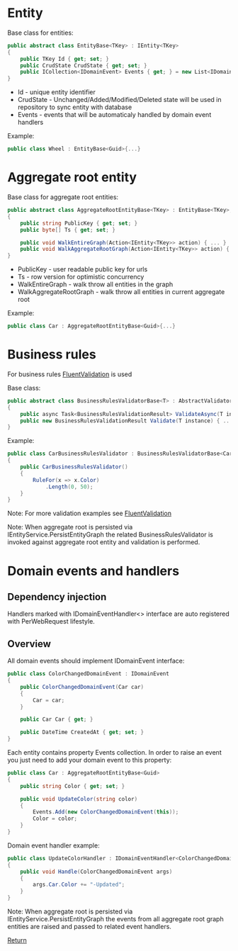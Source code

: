 # Entity

Base class for entities:

```csharp
public abstract class EntityBase<TKey> : IEntity<TKey>
{
    public TKey Id { get; set; }
    public CrudState CrudState { get; set; }
    public ICollection<IDomainEvent> Events { get; } = new List<IDomainEvent>();
}
```
* Id - unique entity identifier
* CrudState - Unchanged/Added/Modified/Deleted state will be used in repository to sync entity with database 
* Events - events that will be automaticaly handled by domain event handlers

Example:
```csharp
public class Wheel : EntityBase<Guid>{...}
```

# Aggregate root entity

Base class for aggregate root entities:

```csharp
public abstract class AggregateRootEntityBase<TKey> : EntityBase<TKey>, IAggregateRootEntity<TKey>
{
    public string PublicKey { get; set; }
    public byte[] Ts { get; set; }

    public void WalkEntireGraph(Action<IEntity<TKey>> action) { ... }
    public void WalkAggregateRootGraph(Action<IEntity<TKey>> action) { ... }
}
```

* PublicKey - user readable public key for urls
* Ts - row version for optimistic concurrency
* WalkEntireGraph - walk throw all entities in the graph
* WalkAggregateRootGraph - walk throw all entities in current aggregate root

Example:
```csharp
public class Car : AggregateRootEntityBase<Guid>{...}
```

# Business rules

For business rules [FluentValidation][1] is used

Base class:

```csharp
public abstract class BusinessRulesValidatorBase<T> : AbstractValidator<T>, IBusinessRulesValidator<T> where T : ICrudState
{
    public async Task<BusinessRulesValidationResult> ValidateAsync(T instance) { ... }
    public new BusinessRulesValidationResult Validate(T instance) { ... }
}
```

Example:
```csharp
public class CarBusinessRulesValidator : BusinessRulesValidatorBase<Car>
{
    public CarBusinessRulesValidator()
    {
        RuleFor(x => x.Color)
            .Length(0, 50);
    }
}
```

Note: For more validation examples see [FluentValidation][1]

Note: When aggregate root is persisted via IEntityService.PersistEntityGraph the related BusinessRulesValidator is invoked against aggregate root entity and validation is performed.

# Domain events and handlers

## Dependency injection
Handlers marked with IDomainEventHandler<> interface are auto registered with PerWebRequest lifestyle.

## Overview
All domain events should implement IDomainEvent interface:
```csharp
public class ColorChangedDomainEvent : IDomainEvent
{
    public ColorChangedDomainEvent(Car car)
    {
        Car = car;
    }

    public Car Car { get; }

    public DateTime CreatedAt { get; set; }
}
```

Each entity contains property Events collection. In order to raise an event you just need to add your domain event to this property:
```csharp
public class Car : AggregateRootEntityBase<Guid>
{
    public string Color { get; set; }

    public void UpdateColor(string color)
    {
        Events.Add(new ColorChangedDomainEvent(this));
        Color = color;
    }
}
```

Domain event handler example:
```csharp
public class UpdateColorHandler : IDomainEventHandler<ColorChangedDomainEvent>
{
    public void Handle(ColorChangedDomainEvent args)
    {
        args.Car.Color += "-Updated";
    }
}
```

Note: When aggregate root is persisted via IEntityService.PersistEntityGraph the events from all aggregate root graph entities are raised and passed to related event handlers.

[Return][2]

[1]: https://github.com/JeremySkinner/FluentValidation
[2]: https://github.com/Alexander-Shein/DddCore/blob/net-core/README.md
